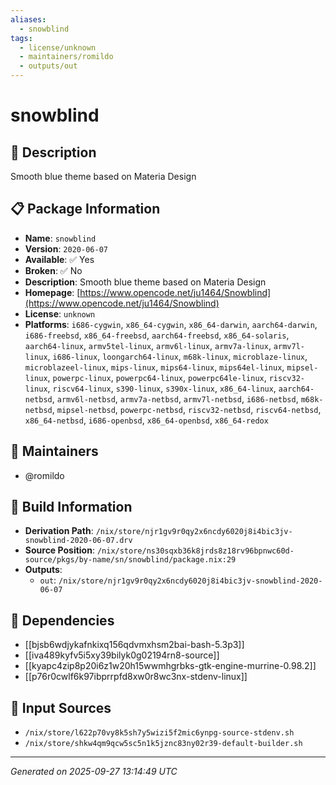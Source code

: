 ```yaml
---
aliases:
  - snowblind
tags:
  - license/unknown
  - maintainers/romildo
  - outputs/out
---
```


# snowblind

## 📝 Description

Smooth blue theme based on Materia Design

## 📋 Package Information

- **Name**: `snowblind`
- **Version**: `2020-06-07`
- **Available**: ✅ Yes
- **Broken**: ✅ No
- **Description**: Smooth blue theme based on Materia Design
- **Homepage**: [https://www.opencode.net/ju1464/Snowblind](https://www.opencode.net/ju1464/Snowblind)
- **License**: `unknown`
- **Platforms**: `i686-cygwin`, `x86_64-cygwin`, `x86_64-darwin`, `aarch64-darwin`, `i686-freebsd`, `x86_64-freebsd`, `aarch64-freebsd`, `x86_64-solaris`, `aarch64-linux`, `armv5tel-linux`, `armv6l-linux`, `armv7a-linux`, `armv7l-linux`, `i686-linux`, `loongarch64-linux`, `m68k-linux`, `microblaze-linux`, `microblazeel-linux`, `mips-linux`, `mips64-linux`, `mips64el-linux`, `mipsel-linux`, `powerpc-linux`, `powerpc64-linux`, `powerpc64le-linux`, `riscv32-linux`, `riscv64-linux`, `s390-linux`, `s390x-linux`, `x86_64-linux`, `aarch64-netbsd`, `armv6l-netbsd`, `armv7a-netbsd`, `armv7l-netbsd`, `i686-netbsd`, `m68k-netbsd`, `mipsel-netbsd`, `powerpc-netbsd`, `riscv32-netbsd`, `riscv64-netbsd`, `x86_64-netbsd`, `i686-openbsd`, `x86_64-openbsd`, `x86_64-redox`
## 👥 Maintainers

- @romildo


## 🔧 Build Information

- **Derivation Path**: `/nix/store/njr1gv9r0qy2x6ncdy6020j8i4bic3jv-snowblind-2020-06-07.drv`
- **Source Position**: `/nix/store/ns30sqxb36k8jrds8z18rv96bpnwc60d-source/pkgs/by-name/sn/snowblind/package.nix:29`
- **Outputs**:
  - `out`:  `/nix/store/njr1gv9r0qy2x6ncdy6020j8i4bic3jv-snowblind-2020-06-07`

## 🔗 Dependencies

- [[bjsb6wdjykafnkixq156qdvmxhsm2bai-bash-5.3p3]]
- [[iva489kyfv5i5xy39bilyk0g02194rn8-source]]
- [[kyapc4zip8p20i6z1w20h15wwmhgrbks-gtk-engine-murrine-0.98.2]]
- [[p76r0cwlf6k97ibprrpfd8xw0r8wc3nx-stdenv-linux]]

## 📁 Input Sources

- `/nix/store/l622p70vy8k5sh7y5wizi5f2mic6ynpg-source-stdenv.sh`
- `/nix/store/shkw4qm9qcw5sc5n1k5jznc83ny02r39-default-builder.sh`

---
*Generated on 2025-09-27 13:14:49 UTC*
